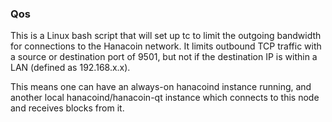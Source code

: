 ### Qos ###

This is a Linux bash script that will set up tc to limit the outgoing bandwidth for connections to the Hanacoin network. It limits outbound TCP traffic with a source or destination port of 9501, but not if the destination IP is within a LAN (defined as 192.168.x.x).

This means one can have an always-on hanacoind instance running, and another local hanacoind/hanacoin-qt instance which connects to this node and receives blocks from it.
